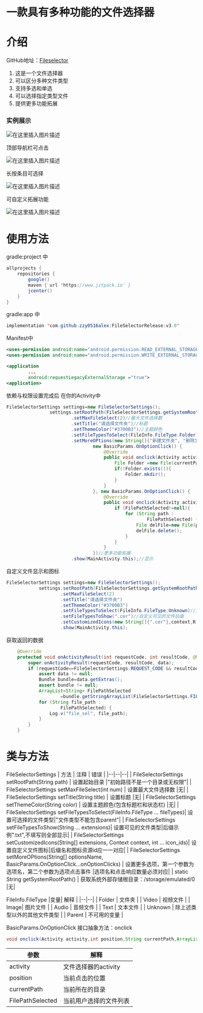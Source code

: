 # 一款具有多种功能的文件选择器
# 介绍
GitHub地址：[Fileselector
](https://github.com/zzy0516alex/FileSelectorRelease)

 1. 这是一个文件选择器
 2. 可以区分多种文件类型
 3. 支持多选和单选
 4. 可以选择指定类型文件
 5. 提供更多功能拓展
 
 ### 实例展示
![在这里插入图片描述](https://img-blog.csdnimg.cn/20201230203801806.jpg?x-oss-process=image/watermark,type_ZmFuZ3poZW5naGVpdGk,shadow_10,text_aHR0cHM6Ly9ibG9nLmNzZG4ubmV0L3dlaXhpbl80NDM3MDUwNg==,size_16,color_FFFFFF,t_70#pic_center)

顶部导航栏可点击

![在这里插入图片描述](https://img-blog.csdnimg.cn/20201230204002283.png?x-oss-process=image/watermark,type_ZmFuZ3poZW5naGVpdGk,shadow_10,text_aHR0cHM6Ly9ibG9nLmNzZG4ubmV0L3dlaXhpbl80NDM3MDUwNg==,size_16,color_FFFFFF,t_70#pic_center)

长按条目可选择

![在这里插入图片描述](https://img-blog.csdnimg.cn/20201230204039400.png?x-oss-process=image/watermark,type_ZmFuZ3poZW5naGVpdGk,shadow_10,text_aHR0cHM6Ly9ibG9nLmNzZG4ubmV0L3dlaXhpbl80NDM3MDUwNg==,size_16,color_FFFFFF,t_70#pic_center)

可自定义拓展功能

![在这里插入图片描述](https://img-blog.csdnimg.cn/20201230204109978.png?x-oss-process=image/watermark,type_ZmFuZ3poZW5naGVpdGk,shadow_10,text_aHR0cHM6Ly9ibG9nLmNzZG4ubmV0L3dlaXhpbl80NDM3MDUwNg==,size_16,color_FFFFFF,t_70#pic_center)



 
 # 使用方法
 
gradle:project 中
```java
allprojects {
    repositories {
        google()
        maven { url 'https://www.jitpack.io' }
        jcenter()
    }
}
```
gradle:app 中

```java
implementation 'com.github.zzy0516alex:FileSelectorRelease:v3.0'
```
Manifest中

```xml
<uses-permission android:name="android.permission.READ_EXTERNAL_STORAGE" />
<uses-permission android:name="android.permission.WRITE_EXTERNAL_STORAGE" />
```

```xml
<application
        ...
        android:requestLegacyExternalStorage ="true">    
<application> 
```
依赖与权限设置完成后
在你的Activity中

```java
FileSelectorSettings settings=new FileSelectorSettings();
                settings.setRootPath(FileSelectorSettings.getSystemRootPath()+"/Android")//起始路径
                        .setMaxFileSelect(2)//最大文件选择数
                        .setTitle("请选择文件夹")//标题
                        .setThemeColor("#3700B3")//主题颜色
                        .setFileTypesToSelect(FileInfo.FileType.Folder)//可选择文件类型
                        .setMoreOPtions(new String[]{"新建文件夹", "删除文件"},
                                new BasicParams.OnOptionClick() {
                                    @Override
                                    public void onclick(Activity activity, int position, String currentPath, ArrayList<String> FilePathSelected) {
                                        File Folder =new File(currentPath,"新文件夹");
                                        if(!Folder.exists()){
                                            Folder.mkdir();
                                        }
                                    }
                                }, new BasicParams.OnOptionClick() {
                                    @Override
                                    public void onclick(Activity activity, int position, String currentPath, ArrayList<String> FilePathSelected) {
                                        if (FilePathSelected!=null){
                                            for (String path :
                                                    FilePathSelected) {
                                                File delFile=new File(path);
                                                delFile.delete();
                                            }
                                        }
                                    }
                                })//更多功能拓展
                        .show(MainActivity.this);//显示
```

自定义文件显示和图标
```java
FileSelectorSettings settings=new FileSelectorSettings();
            settings.setRootPath(FileSelectorSettings.getSystemRootPath())
                    .setMaxFileSelect(2)
                    .setTitle("请选择文件夹")
                    .setThemeColor("#3700B3")
                    .setFileTypesToSelect(FileInfo.FileType.Unknown)//选择自定义后缀的文件此处参数需为Unknown
                    .setFileTypesToShow(".cer")//自定义可见的文件后缀
                    .setCustomizedIcons(new String[]{".cer"},context,R.mipmap.file_cert)//自定义文件图标
                    .show(MainActivity.this);
```

获取返回的数据
```java
    @Override
    protected void onActivityResult(int requestCode, int resultCode, @Nullable Intent data) {
        super.onActivityResult(requestCode, resultCode, data);
        if (requestCode==FileSelectorSettings.REQUEST_CODE && resultCode==FileSelectorSettings.BACK_WITH_SELECTIONS){
            assert data != null;
            Bundle bundle=data.getExtras();
            assert bundle != null;
            ArrayList<String> FilePathSelected
                    =bundle.getStringArrayList(FileSelectorSettings.FILE_PATH_LIST_REQUEST);
            for (String file_path :
                    FilePathSelected) {
                Log.v("file_sel", file_path);
            }
        }
    }
```

# 类与方法
FileSelectorSettings
| 方法 | 注释 | 错误 |
|--|--|--|
| FileSelectorSettings setRootPath(String path) | 设置起始目录 |"初始路径不是一个目录或无权限"|
| FileSelectorSettings setMaxFileSelect(int num) | 设置最大文件选择数 |无|
| FileSelectorSettings setTitle(String title) | 设置标题 |无|
| FileSelectorSettings setThemeColor(String color) | 设置主题颜色(包含标题栏和状态栏) |无|
| FileSelectorSettings setFileTypesToSelect(FileInfo.FileType ... fileTypes)| 设置可选择的文件类型|"文件类型不能包含parent"|
| FileSelectorSettings setFileTypesToShow(String ... extensions)| 设置可见的文件类型|后缀示例".txt",不填写则全部显示|
| FileSelectorSettings setCustomizedIcons(String[] extensions, Context context, int ... icon_ids)| 设置自定义文件图标|后缀名和图标资源id应一一对应|
| FileSelectorSettings setMoreOPtions(String[] optionsName, BasicParams.OnOptionClick...onOptionClicks) | 设置更多选项，第一个参数为选项名，第二个参数为选项点击事件 |选项名和点击响应数量必须对应|
| static String getSystemRootPath() | 获取系统外部存储根目录：/storage/emulated/0 |无|

FileInfo.FileType
|变量| 解释 |
|--|--|
| Folder | 文件夹 |
| Video | 视频文件 |
| Image| 图片文件 |
| Audio | 音频文件 |
| Text | 文本文件 |
| Unknown | 除上述类型以外的其他文件类型 |
| Parent | 不可用的变量 |

BasicParams.OnOptionClick
接口抽象方法：onclick

```java
void onclick(Activity activity,int position,String currentPath,ArrayList<String> FilePathSelected);
```
|参数| 解释 |
|--|--|
| activity | 文件选择器的activity |
| position | 当前点击的位置 |
| currentPath | 当前所在的目录 |
| FilePathSelected | 当前用户选择的文件列表 |
